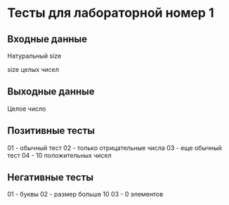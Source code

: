 # Тесты для лабораторной номер 1

## Входные данные
Натуральный size

size целых чисел

## Выходные данные
Целое число

## Позитивные тесты
01 - обычный тест
02 - только отрицательные числа
03 - еще обычный тест
04 - 10 положительных чисел


## Негативные тесты
01 - буквы
02 - размер больше 10
03 - 0 элементов
